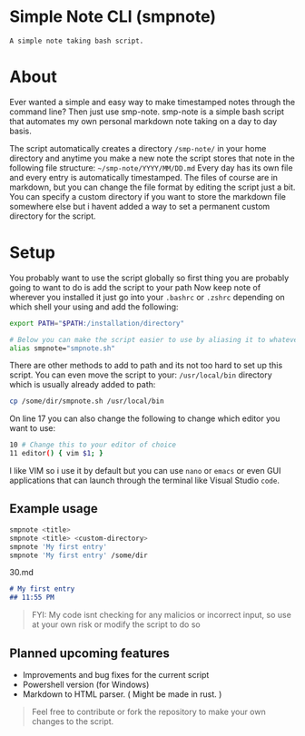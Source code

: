 # Simple Note CLI (smpnote)
	A simple note taking bash script.

# About
Ever wanted a simple and easy way to make timestamped notes through the command line? Then just use smp-note.
smp-note is a simple bash script that automates my own personal markdown note taking on a day to day basis.

The script automatically creates a directory `/smp-note/` in your home directory and anytime you make a new note the script stores that note in the following file structure: `~/smp-note/YYYY/MM/DD.md`
Every day has its own file and every entry is automatically timestamped. The files of course are in markdown, but you can change the file format by editing the script just a bit. You can specify a custom directory if you want to store the markdown file somewhere else but i havent added a way to set a permanent custom directory for the script.

# Setup
You probably want to use the script globally so first thing you are probably going to want to do is add the script to your path
Now keep note of wherever you installed it just go into your `.bashrc` or `.zshrc` depending on which shell your using and add the following:
```sh
export PATH="$PATH:/installation/directory"

# Below you can make the script easier to use by aliasing it to whatever you want so you dont have to type `smpnote.sh` every time.
alias smpnote="smpnote.sh"
```

There are other methods to add to path and its not too hard to set up this script. You can even move the script to your: `/usr/local/bin` directory which is usually already added to path:
```sh
cp /some/dir/smpnote.sh /usr/local/bin
```

On line 17 you can also change the following to change which editor you want to use:
```sh
10 # Change this to your editor of choice
11 editor() { vim $1; }
```
I like VIM so i use it by default but you can use `nano` or `emacs` or even GUI applications that can launch through the terminal like Visual Studio `code`.

## Example usage
```sh
smpnote <title>
smpnote <title> <custom-directory>
smpnote 'My first entry'
smpnote 'My first entry' /some/dir
```

30.md
```md
# My first entry
## 11:55 PM
```

> FYI: My code isnt checking for any malicios or incorrect input, so use at your own risk or modify the script to do so

## Planned upcoming features
- Improvements and bug fixes for the current script
- Powershell version (for Windows)
- Markdown to HTML parser. ( Might be made in rust. )

> Feel free to contribute or fork the repository to make your own changes to the script.
